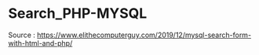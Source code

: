 # Search_PHP-MYSQL

Source : https://www.elithecomputerguy.com/2019/12/mysql-search-form-with-html-and-php/
